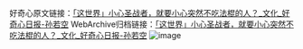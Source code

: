 好奇心原文链接：[「这世界」小心圣战者，就要小心突然不吃法棍的人？_文化_好奇心日报-孙若空](https://www.qdaily.com/articles/5799.html)
WebArchive归档链接：[「这世界」小心圣战者，就要小心突然不吃法棍的人？_文化_好奇心日报-孙若空](http://web.archive.org/web/20190623165517/https://www.qdaily.com/articles/5799.html)
![image](http://ww3.sinaimg.cn/large/007d5XDply1g3w95yfe6hj30u038p4qp)